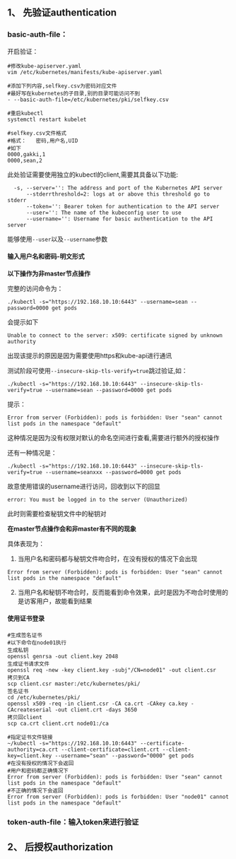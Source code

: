## 1、 先验证authentication

### basic-auth-file：

开启验证：

```
#修改kube-apiserver.yaml
vim /etc/kubernetes/manifests/kube-apiserver.yaml

#添加下列内容,selfkey.csv为密码对应文件
#最好写在kubernetes的子目录,别的目录可能访问不到
- --basic-auth-file=/etc/kubernetes/pki/selfkey.csv

#重启kubectl
systemctl restart kubelet
```

```
#selfkey.csv文件格式
#格式：   密码,用户名,UID
#如下
0000,gakki,1
0000,sean,2
```

此处验证需要使用独立的kubectl的client,需要其具备以下功能:

```
  -s, --server='': The address and port of the Kubernetes API server
      --stderrthreshold=2: logs at or above this threshold go to stderr
      --token='': Bearer token for authentication to the API server
      --user='': The name of the kubeconfig user to use
      --username='': Username for basic authentication to the API server
```

能够使用`--user`以及`--username`参数

#### 输入用户名和密码-明文形式

**以下操作为非master节点操作**

完整的访问命令为：

`./kubectl -s="https://192.168.10.10:6443" --username=sean --password=0000 get pods`

会提示如下

`Unable to connect to the server: x509: certificate signed by unknown authority`

出现该提示的原因是因为需要使用https和kube-api进行通讯



测试阶段可使用`--insecure-skip-tls-verify=true`跳过验证,如：

`./kubectl -s="https://192.168.10.10:6443" --insecure-skip-tls-verify=true --username=sean --password=0000 get pods`

提示：

`Error from server (Forbidden): pods is forbidden: User "sean" cannot list pods in the namespace "default"`

这种情况是因为没有权限对默认的命名空间进行查看,需要进行额外的授权操作



还有一种情况是：

`./kubectl -s="https://192.168.10.10:6443" --insecure-skip-tls-verify=true --username=seanxxx --password=0000 get pods`

故意使用错误的username进行访问，回收到以下的回显

`error: You must be logged in to the server (Unauthorized)`

此时则需要检查秘钥文件中的秘钥对



**在master节点操作会和非master有不同的现象**

具体表现为：

1. 当用户名和密码都与秘钥文件吻合时，在没有授权的情况下会出现

`Error from server (Forbidden): pods is forbidden: User "sean" cannot list pods in the namespace "default"`

2. 当用户名和秘钥不吻合时，反而能看到命令效果，此时是因为不吻合时使用的是访客用户，故能看到结果

#### 使用证书登录

```
#生成签名证书
#以下命令在node01执行
生成私钥
openssl genrsa -out client.key 2048
生成证书请求文件
openssl req -new -key client.key -subj"/CN=node01" -out client.csr
拷贝到CA
scp client.csr master:/etc/kubernetes/pki/
签名证书
cd /etc/kubernetes/pki/
openssl x509 -req -in client.csr -CA ca.crt -CAkey ca.key -CAcreateserial -out client.crt -days 3650
拷贝回client
scp ca.crt client.crt node01:/ca
```

```
#指定证书文件链接
~/kubectl -s="https://192.168.10.10:6443" --certificate-authority=ca.crt --client-certificate=client.crt --client-key=client.key --username="sean" --password="0000" get pods
#在没有授权的情况下会返回
#用户和密码都正确情况下
Error from server (Forbidden): pods is forbidden: User "sean" cannot list pods in the namespace "default"
#不正确的情况下会返回
Error from server (Forbidden): pods is forbidden: User "node01" cannot list pods in the namespace "default"
```

### token-auth-file：输入token来进行验证

## 2、 后授权authorization

